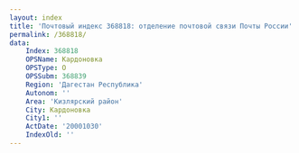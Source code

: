 ```yaml
---
layout: index
title: 'Почтовый индекс 368818: отделение почтовой связи Почты России'
permalink: /368818/
data:
    Index: 368818
    OPSName: Кардоновка
    OPSType: О
    OPSSubm: 368839
    Region: 'Дагестан Республика'
    Autonom: ''
    Area: 'Кизлярский район'
    City: Кардоновка
    City1: ''
    ActDate: '20001030'
    IndexOld: ''
---
```

